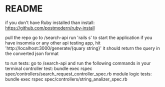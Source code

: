 # README

if you don't have Ruby installed than install: https://github.com/postmodern/ruby-install

pull the repo
go to /search-api
run 'rails s' to start the application
if you have insomnia or any other api testing app, hit 'http://localhost:3000/generate/{quary string}'
it should return the query in the converted json format

to run tests:
go to /search-api
and run the following commands in your terminal
controller test:
bundle exec rspec spec/controllers/search_request_controller_spec.rb
module logic tests:
bundle exec rspec spec/controllers/string_analizer_spec.rb


